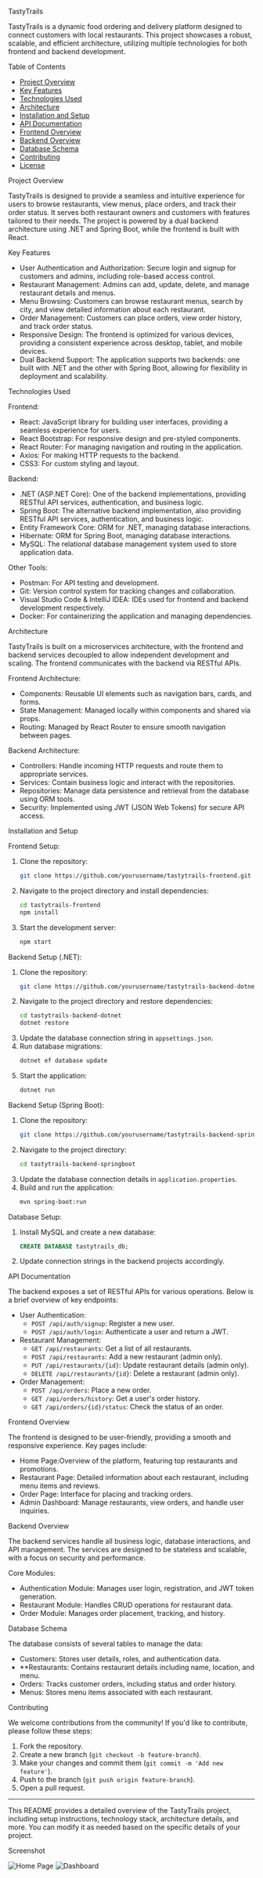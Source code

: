 
TastyTrails

TastyTrails is a dynamic food ordering and delivery platform designed to connect customers with local restaurants. This project showcases a robust, scalable, and efficient architecture, utilizing multiple technologies for both frontend and backend development.

Table of Contents
- [Project Overview](#project-overview)
- [Key Features](#key-features)
- [Technologies Used](#technologies-used)
- [Architecture](#architecture)
- [Installation and Setup](#installation-and-setup)
- [API Documentation](#api-documentation)
- [Frontend Overview](#frontend-overview)
- [Backend Overview](#backend-overview)
- [Database Schema](#database-schema)
- [Contributing](#contributing)
- [License](#license)

Project Overview

TastyTrails is designed to provide a seamless and intuitive experience for users to browse restaurants, view menus, place orders, and track their order status. It serves both restaurant owners and customers with features tailored to their needs. The project is powered by a dual backend architecture using .NET and Spring Boot, while the frontend is built with React.

Key Features

- User Authentication and Authorization: Secure login and signup for customers and admins, including role-based access control.
- Restaurant Management: Admins can add, update, delete, and manage restaurant details and menus.
- Menu Browsing: Customers can browse restaurant menus, search by city, and view detailed information about each restaurant.
- Order Management: Customers can place orders, view order history, and track order status.
- Responsive Design: The frontend is optimized for various devices, providing a consistent experience across desktop, tablet, and mobile devices.
- Dual Backend Support: The application supports two backends: one built with .NET and the other with Spring Boot, allowing for flexibility in deployment and scalability.

Technologies Used

Frontend:
- React: JavaScript library for building user interfaces, providing a seamless experience for users.
- React Bootstrap: For responsive design and pre-styled components.
- React Router: For managing navigation and routing in the application.
- Axios: For making HTTP requests to the backend.
- CSS3: For custom styling and layout.

Backend:
- .NET (ASP.NET Core): One of the backend implementations, providing RESTful API services, authentication, and business logic.
- Spring Boot: The alternative backend implementation, also providing RESTful API services, authentication, and business logic.
- Entity Framework Core: ORM for .NET, managing database interactions.
- Hibernate: ORM for Spring Boot, managing database interactions.
- MySQL: The relational database management system used to store application data.

Other Tools:
- Postman: For API testing and development.
- Git: Version control system for tracking changes and collaboration.
- Visual Studio Code & IntelliJ IDEA: IDEs used for frontend and backend development respectively.
- Docker: For containerizing the application and managing dependencies.

Architecture

TastyTrails is built on a microservices architecture, with the frontend and backend services decoupled to allow independent development and scaling. The frontend communicates with the backend via RESTful APIs.

Frontend Architecture:
- Components: Reusable UI elements such as navigation bars, cards, and forms.
- State Management: Managed locally within components and shared via props.
- Routing: Managed by React Router to ensure smooth navigation between pages.

Backend Architecture:
- Controllers: Handle incoming HTTP requests and route them to appropriate services.
- Services: Contain business logic and interact with the repositories.
- Repositories: Manage data persistence and retrieval from the database using ORM tools.
- Security: Implemented using JWT (JSON Web Tokens) for secure API access.

Installation and Setup

Frontend Setup:
1. Clone the repository:
   ```bash
   git clone https://github.com/yourusername/tastytrails-frontend.git
   ```
2. Navigate to the project directory and install dependencies:
   ```bash
   cd tastytrails-frontend
   npm install
   ```
3. Start the development server:
   ```bash
   npm start
   ```

Backend Setup (.NET):
1. Clone the repository:
   ```bash
   git clone https://github.com/yourusername/tastytrails-backend-dotnet.git
   ```
2. Navigate to the project directory and restore dependencies:
   ```bash
   cd tastytrails-backend-dotnet
   dotnet restore
   ```
3. Update the database connection string in `appsettings.json`.
4. Run database migrations:
   ```bash
   dotnet ef database update
   ```
5. Start the application:
   ```bash
   dotnet run
   ```

Backend Setup (Spring Boot):
1. Clone the repository:
   ```bash
   git clone https://github.com/yourusername/tastytrails-backend-springboot.git
   ```
2. Navigate to the project directory:
   ```bash
   cd tastytrails-backend-springboot
   ```
3. Update the database connection details in `application.properties`.
4. Build and run the application:
   ```bash
   mvn spring-boot:run
   ```

Database Setup:
1. Install MySQL and create a new database:
   ```sql
   CREATE DATABASE tastytrails_db;
   ```
2. Update connection strings in the backend projects accordingly.

API Documentation

The backend exposes a set of RESTful APIs for various operations. Below is a brief overview of key endpoints:

- User Authentication:
  - `POST /api/auth/signup`: Register a new user.
  - `POST /api/auth/login`: Authenticate a user and return a JWT.
- Restaurant Management:
  - `GET /api/restaurants`: Get a list of all restaurants.
  - `POST /api/restaurants`: Add a new restaurant (admin only).
  - `PUT /api/restaurants/{id}`: Update restaurant details (admin only).
  - `DELETE /api/restaurants/{id}`: Delete a restaurant (admin only).
- Order Management:
  - `POST /api/orders`: Place a new order.
  - `GET /api/orders/history`: Get a user's order history.
  - `GET /api/orders/{id}/status`: Check the status of an order.

Frontend Overview

The frontend is designed to be user-friendly, providing a smooth and responsive experience. Key pages include:

- Home Page:Overview of the platform, featuring top restaurants and promotions.
- Restaurant Page: Detailed information about each restaurant, including menu items and reviews.
- Order Page: Interface for placing and tracking orders.
- Admin Dashboard: Manage restaurants, view orders, and handle user inquiries.

Backend Overview

The backend services handle all business logic, database interactions, and API management. The services are designed to be stateless and scalable, with a focus on security and performance.

Core Modules:
- Authentication Module: Manages user login, registration, and JWT token generation.
- Restaurant Module: Handles CRUD operations for restaurant data.
- Order Module: Manages order placement, tracking, and history.

Database Schema

The database consists of several tables to manage the data:

- Customers: Stores user details, roles, and authentication data.
- **Restaurants: Contains restaurant details including name, location, and menu.
- Orders: Tracks customer orders, including status and order history.
- Menus: Stores menu items associated with each restaurant.

Contributing

We welcome contributions from the community! If you'd like to contribute, please follow these steps:

1. Fork the repository.
2. Create a new branch (`git checkout -b feature-branch`).
3. Make your changes and commit them (`git commit -m 'Add new feature'`).
4. Push to the branch (`git push origin feature-branch`).
5. Open a pull request.

---

This README provides a detailed overview of the TastyTrails project, including setup instructions, technology stack, architecture details, and more. You can modify it as needed based on the specific details of your project.

Screenshot


![Home Page](ss1.png)
![Dashboard](ss2.jpg)